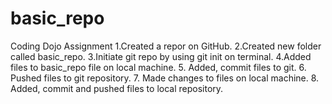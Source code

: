# basic_repo
Coding Dojo Assignment
1.Created a repor on GitHub.
2.Created  new folder called basic_repo.
3.Initiate git repo by using git init on terminal.
4.Added files to basic_repo file on local machine.
5. Added, commit files to git.
6. Pushed files to git repository.
7. Made changes to files on local machine.
8. Added, commit and pushed files to local repository.
